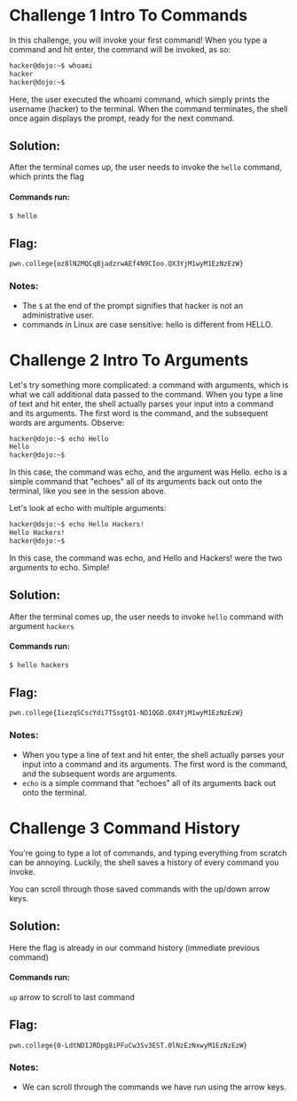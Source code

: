 
# Challenge 1 Intro To Commands

In this challenge, you will invoke your first command! When you type a command and hit enter, the command will be invoked, as so:

```sh
hacker@dojo:~$ whoami  
hacker
hacker@dojo:~$
```
Here, the user executed the whoami command, which simply prints the username (hacker) to the terminal. When the command terminates, the shell once again displays the prompt, ready for the next command.

## Solution:

After the terminal comes up, the user needs to invoke the ```hello``` command, which prints the flag

#### Commands run: 

```sh
$ hello
```

## Flag: 

```
pwn.college{oz8lN2MQCqBjadzrwAEf4N9CIoo.QX3YjM1wyM1EzNzEzW}
```

### Notes:

- The ```$``` at the end of the prompt signifies that hacker is not an administrative user.
- commands in Linux are case sensitive: hello is different from HELLO.

# Challenge 2 Intro To Arguments

Let's try something more complicated: a command with arguments, which is what we call additional data passed to the command. When you type a line of text and hit enter, the shell actually parses your input into a command and its arguments. The first word is the command, and the subsequent words are arguments. Observe:

```sh
hacker@dojo:~$ echo Hello
Hello
hacker@dojo:~$
```

In this case, the command was echo, and the argument was Hello. echo is a simple command that "echoes" all of its arguments back out onto the terminal, like you see in the session above.

Let's look at echo with multiple arguments:

```sh
hacker@dojo:~$ echo Hello Hackers!
Hello Hackers!
hacker@dojo:~$
```

In this case, the command was echo, and Hello and Hackers! were the two arguments to echo. Simple!

## Solution:

After the terminal comes up, the user needs to invoke ```hello``` command with argument ```hackers```

#### Commands run: 

```sh
$ hello hackers
```

## Flag: 

```
pwn.college{IiezqSCscYdi7TSsgtQ1-ND1QGD.QX4YjM1wyM1EzNzEzW}
```

### Notes:

- When you type a line of text and hit enter, the shell actually parses your input into a command and its arguments. The first word is the command, and the subsequent words are arguments.
- ```echo``` is a simple command that "echoes" all of its arguments back out onto the terminal.

# Challenge 3 Command History

You're going to type a lot of commands, and typing everything from scratch can be annoying. Luckily, the shell saves a history of every command you invoke.

You can scroll through those saved commands with the up/down arrow keys. 


## Solution:

Here the flag is already in our command history (immediate previous command)

#### Commands run:

```up``` arrow to scroll to last command

## Flag: 

```
pwn.college{0-LdtND1JRDpg8iPFuCw3Sv3EST.0lNzEzNxwyM1EzNzEzW}
```

### Notes:

- We can scroll through the commands we have run using the arrow keys.




